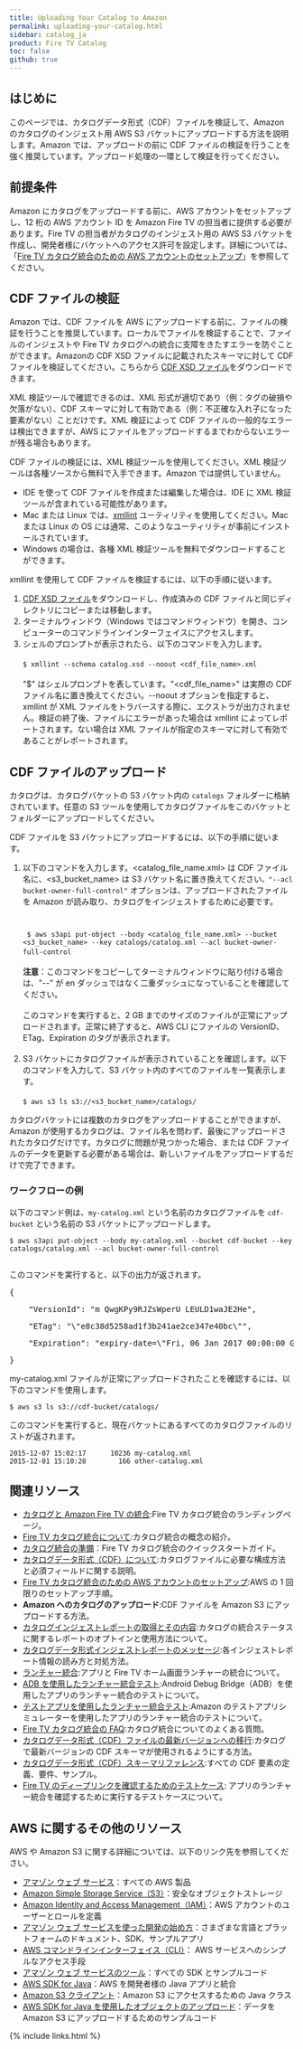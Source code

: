 ```yaml
---
title: Uploading Your Catalog to Amazon
permalink: uploading-your-catalog.html
sidebar: catalog_ja
product: Fire TV Catalog
toc: false
github: true
---
```


<h2>はじめに</h2>
<p>このページでは、カタログデータ形式（CDF）ファイルを検証して、Amazon のカタログのインジェスト用 AWS S3 バケットにアップロードする方法を説明します。Amazon では、アップロードの前に CDF ファイルの検証を行うことを強く推奨しています。アップロード処理の一環として検証を行ってください。</p>


<a class="anchor" name="前提条件"></a>

<h2>前提条件</h2>
<p>Amazon にカタログをアップロードする前に、AWS アカウントをセットアップし、12 桁の AWS アカウント ID を Amazon Fire TV の担当者に提供する必要があります。Fire TV の担当者がカタログのインジェスト用の AWS S3 バケットを作成し、開発者様にバケットへのアクセス許可を設定します。詳細については、「<a href="https://developer.amazon.com/public/ja/solutions/devices/fire-tv/docs/catalog/setting-up-your-aws-account-for-fire-tv-catalog-integration" rel="nofollow">Fire TV カタログ統合のための AWS アカウントのセットアップ</a>」を参照してください。</p>


<a class="anchor" name="CDF ファイルの検証"></a>

<h2>CDF ファイルの検証</h2>
<p>Amazon では、CDF ファイルを AWS にアップロードする前に、ファイルの検証を行うことを推奨しています。ローカルでファイルを検証することで、ファイルのインジェストや Fire TV カタログへの統合に支障をきたすエラーを防ぐことができます。Amazonの CDF XSD ファイルに記載されたスキーマに対して CDF ファイルを検証してください。こちらから <a class="external-link" href="https://s3.amazonaws.com/com.amazon.aftb.cdf/catalog.xsd" rel="nofollow">CDF XSD ファイル</a>をダウンロードできます。</p>
<p>XML 検証ツールで確認できるのは、XML 形式が適切であり（例：タグの破損や欠落がない）、CDF スキーマに対して有効である（例：不正確な入れ子になった要素がない）ことだけです。XML 検証によって CDF ファイルの一般的なエラーは検出できますが、AWS にファイルをアップロードするまでわからないエラーが残る場合もあります。</p>
<p>CDF ファイルの検証には、XML 検証ツールを使用してください。XML 検証ツールは各種ソースから無料で入手できます。Amazon では提供していません。</p>
<ul>
<li>IDE を使って CDF ファイルを作成または編集した場合は、IDE に XML 検証ツールが含まれている可能性があります。</li>
<li>Mac または Linux では、<a class="external-link" href="http://xmlsoft.org/xmllint.html" rel="nofollow">xmllint</a> ユーティリティを使用してください。Mac または Linux の OS には通常、このようなユーティリティが事前にインストールされています。
</li>
<li>Windows の場合は、各種 XML 検証ツールを無料でダウンロードすることができます。<br></li>
</ul>
<p>xmllint を使用して CDF ファイルを検証するには、以下の手順に従います。</p>
<ol>
<li>
<a class="external-link" href="https://s3.amazonaws.com/com.amazon.aftb.cdf/catalog.xsd" rel="nofollow">CDF XSD ファイル</a>をダウンロードし、作成済みの CDF ファイルと同じディレクトリにコピーまたは移動します。
</li>
<li>ターミナルウィンドウ（Windows ではコマンドウィンドウ）を開き、コンピューターのコマンドラインインターフェイスにアクセスします。</li>
<li>シェルのプロンプトが表示されたら、以下のコマンドを入力します。<br>
<br>
<code>$ xmllint --schema catalog.xsd --noout &lt;cdf_file_name&gt;.xml</code><br>
<br>
"$" はシェルプロンプトを表しています。"&lt;cdf_file_name&gt;" は実際の CDF ファイル名に置き換えてください。--noout オプションを指定すると、xmllint が XML ファイルをトラバースする際に、エクストラが出力されません。検証の終了後、ファイルにエラーがあった場合は xmllint によってレポートされます。ない場合は XML ファイルが指定のスキーマに対して有効であることがレポートされます。</li>
</ol>


<a class="anchor" name="CDF ファイルのアップロード"></a>

<h2>CDF ファイルのアップロード</h2>
<p>カタログは、カタログバケットの S3 バケット内の <code>catalogs</code> フォルダーに格納されています。任意の S3 ツールを使用してカタログファイルをこのバケットとフォルダーにアップロードしてください。
</p>
<p>CDF ファイルを S3 バケットにアップロードするには、以下の手順に従います。
</p>
<ol>
<li>以下のコマンドを入力します。&lt;catalog_file_name.xml&gt; は CDF ファイル名に、&lt;s3_bucket_name&gt; は S3 バケット名に置き換えてください<code>。</code><code class="plain plain">"--acl bucket-owner-full-control"</code> オプションは、アップロードされたファイルを Amazon が読み取り、カタログをインジェストするために必要です。 <code class="plain plain">
<br />
<br /> $ aws s3api put-object --body &lt;catalog_file_name.xml&gt; --bucket &lt;s3_bucket_name&gt; --key catalogs/catalog.xml --acl bucket-owner-full-control</code> <strong>
<br />
<br /> 注意</strong>：このコマンドをコピーしてターミナルウィンドウに貼り付ける場合は、"--" が en ダッシュではなく二重ダッシュになっていることを確認してください。
<br />
<br /> このコマンドを実行すると、2 GB までのサイズのファイルが正常にアップロードされます。正常に終了すると、AWS CLI にファイルの VersionID、ETag、Expiration のタグが表示されます。 <strong>
<br />
<br /></strong></li>
<li>S3 バケットにカタログファイルが表示されていることを確認します。以下のコマンドを入力して、S3 バケット内のすべてのファイルを一覧表示します。
<br />
<br /> <code class="plain plain">$ aws s3 ls s3://&lt;s3_bucket_name&gt;/catalogs/</code></li>
</ol>
<p>カタログバケットには複数のカタログをアップロードすることができますが、Amazon が使用するカタログは、ファイル名を問わず、最後にアップロードされたカタログだけです。カタログに問題が見つかった場合、または CDF ファイルのデータを更新する必要がある場合は、新しいファイルをアップロードするだけで完了できます。
</p>
<h3 id="UploadingYourCatalogtoAmazon-ExampleWorkflow">ワークフローの例
</h3>
<p>以下のコマンド例は、<code>my-catalog.xml</code> という名前のカタログファイルを <code>cdf-bucket</code> という名前の S3 バケットにアップロードします。
</p>
<div>
<div class="syntaxhighlighter nogutter plain">
<p><code class="plain plain">$ aws s3api put-object --body my-catalog.xml --bucket cdf-bucket --key catalogs/catalog.xml --acl bucket-owner-full-control
<br /></code>
</p>
</div>
<div class="syntaxhighlighter nogutter plain"> このコマンドを実行すると、以下の出力が返されます。
</div>
</div>
<pre>{</pre>
<pre>    "VersionId": "m_QwgKPy9RJZsWperU_LEULD1waJE2He",</pre>
<pre>    "ETag": "\"e8c38d5258ad1f3b241ae2ce347e40bc\"",</pre>
<pre>    "Expiration": "expiry-date=\"Fri, 06 Jan 2017 00:00:00 GMT\", rule-id=\"Rule for the Entire Bucket\""</pre>
<pre>}</pre>
<p>my-catalog.xml ファイルが正常にアップロードされたことを確認するには、以下のコマンドを使用します。
</p>
<p><code class="plain plain">$ aws s3 ls s3://cdf-bucket/catalogs/</code>
</p>
<p>このコマンドを実行すると、現在バケットにあるすべてのカタログファイルのリストが返されます。
</p>
<p><code>2015-12-07 15:02:17&nbsp;&nbsp;&nbsp;&nbsp;&nbsp; 10236 my-catalog.xml</code>
<br /> <code>2015-12-01 15:10:28&nbsp;&nbsp;&nbsp;&nbsp;&nbsp;&nbsp;&nbsp; 166 other-catalog.xml</code>
</p>


<a class="anchor" name="関連リソース"></a>

<h2>関連リソース</h2>
<ul>
<li> <a href="https://developer.amazon.com/public/ja/solutions/devices/fire-tv/overview/integrating-your-catalog-with-fire-tv">カタログと Amazon Fire TV の統合</a>:Fire TV カタログ統合のランディングページ。</li>
<li> <a href="https://developer.amazon.com/public/ja/solutions/devices/fire-tv/docs/catalog/understanding-fire-tv-catalog-integration">Fire TV カタログ統合について</a>:カタログ統合の概念の紹介。</li>
<li> <a href="https://developer.amazon.com/public/ja/solutions/devices/fire-tv/docs/catalog/catalog-integration">カタログ統合の準備</a>：Fire TV カタログ統合のクイックスタートガイド。</li>
<li> <a href="https://developer.amazon.com/public/ja/solutions/devices/fire-tv/docs/catalog/catalog-data-format-cdf-overview">カタログデータ形式（CDF）について</a>:カタログファイルに必要な構成方法と必須フィールドに関する説明。</li>
<li> <a href="https://developer.amazon.com/public/ja/solutions/devices/fire-tv/docs/catalog/setting-up-your-aws-account-for-fire-tv-catalog-integration">Fire TV カタログ統合のための AWS アカウントのセットアップ</a>:AWS の 1 回限りのセットアップ手順。</li>
<li> <strong>Amazon へのカタログのアップロード</strong>:CDF ファイルを Amazon S3 にアップロードする方法。</li>
<li> <a href="https://developer.amazon.com/public/ja/solutions/devices/fire-tv/docs/catalog/receiving-and-understanding-the-catalog-ingestion-report">カタログインジェストレポートの取得とその内容</a>:カタログの統合ステータスに関するレポートのオプトインと使用方法について。</li>
<li> <a href="https://developer.amazon.com/public/ja/solutions/devices/fire-tv/docs/catalog/catalog-data-format-ingestion-report-messages">カタログデータ形式インジェストレポートのメッセージ</a>:各インジェストレポート情報の読み方と対処方法。</li>
<li> <a href="https://developer.amazon.com/public/ja/solutions/devices/fire-tv/docs/catalog/launcher-integration">ランチャー統合</a>:アプリと Fire TV ホーム画面ランチャーの統合について。</li>
<li> <a href="https://developer.amazon.com/public/ja/solutions/devices/fire-tv/docs/catalog/testing-launcher-integration-with-adb">ADB を使用したランチャー統合テスト</a>:Android Debug Bridge（ADB）を使用したアプリのランチャー統合のテストについて。</li>
<li> <a href="https://developer.amazon.com/public/ja/solutions/devices/fire-tv/docs/catalog/testing-launcher-integration-with-the-test-app">テストアプリを使用したランチャー統合テスト</a>:Amazon のテストアプリシミュレーターを使用したアプリのランチャー統合のテストについて。</li>
<li> <a href="https://developer.amazon.com/public/ja/solutions/devices/fire-tv/docs/catalog/fire-tv-catalog-integration-faqs">Fire TV カタログ統合の FAQ</a>:カタログ統合についてのよくある質問。</li>
<li> <a href="https://developer.amazon.com/public/ja/solutions/devices/fire-tv/docs/catalog/migrating-a-cdf-file-to-the-latest-version">カタログデータ形式（CDF）ファイルの最新バージョンへの移行</a>:カタログで最新バージョンの CDF スキーマが使用されるようにする方法。</li>
<li> <a href="https://developer.amazon.com/public/ja/solutions/devices/fire-tv/docs/catalog/catalog-data-format-schema-reference">カタログデータ形式（CDF）スキーマリファレンス</a>:すべての CDF 要素の定義、要件、サンプル。</li>
<li><a href="https://developer.amazon.com/public/ja/solutions/devices/fire-tv/docs/catalog/test-cases-for-verifying-deep-links-from-your-fire-tv-catalog">Fire TV のディープリンクを確認するためのテストケース</a>: アプリのランチャー統合を確認するために実行するテストケースについて。</li>

</ul>


<a class="anchor" name="AWS に関するその他のリソース"></a>

<h2>AWS に関するその他のリソース</h2>
<p>AWS や Amazon S3 に関する詳細については、以下のリンク先を参照してください。
</p>
<ul>
<li> <a title="アマゾン ウェブ サービス" href="http://aws.amazon.com/">アマゾン ウェブ サービス</a>：すべての AWS 製品</li>
<li> <a href="http://aws.amazon.com/s3/">Amazon Simple Storage Service（S3）</a>：安全なオブジェクトストレージ</li>
<li> <a href="http://aws.amazon.com/iam/">Amazon Identity and Access Management（IAM）</a>：AWS アカウントのユーザーとロールを定義</li>
<li> <a href="http://aws.amazon.com/developers/getting-started/">アマゾン ウェブ サービスを使った開発の始め方</a>：さまざまな言語とプラットフォームのドキュメント、SDK、サンプルアプリ</li>
<li> <a href="http://aws.amazon.com/cli/">AWS コマンドラインインターフェイス（CLI）</a>： AWS サービスへのシンプルなアクセス手段</li>
<li> <a href="http://aws.amazon.com/tools/">アマゾン ウェブ サービスのツール</a>：すべての SDK とサンプルコード</li>
<li> <a href="http://aws.amazon.com/sdk-for-java/">AWS SDK for Java</a>：AWS を開発者様の Java アプリと統合</li>
<li> <a href="http://docs.aws.amazon.com/AWSJavaSDK/latest/javadoc/com/amazonaws/services/s3/AmazonS3Client.html">Amazon S3 クライアント</a>：Amazon S3 にアクセスするための Java クラス</li>
<li> <a href="http://docs.aws.amazon.com/AmazonS3/latest/dev/UploadObjSingleOpJava.html">AWS SDK for Java を使用したオブジェクトのアップロード</a>：データを Amazon S3 にアップロードするためのサンプルコード</li>
</ul>



{% include links.html %}
